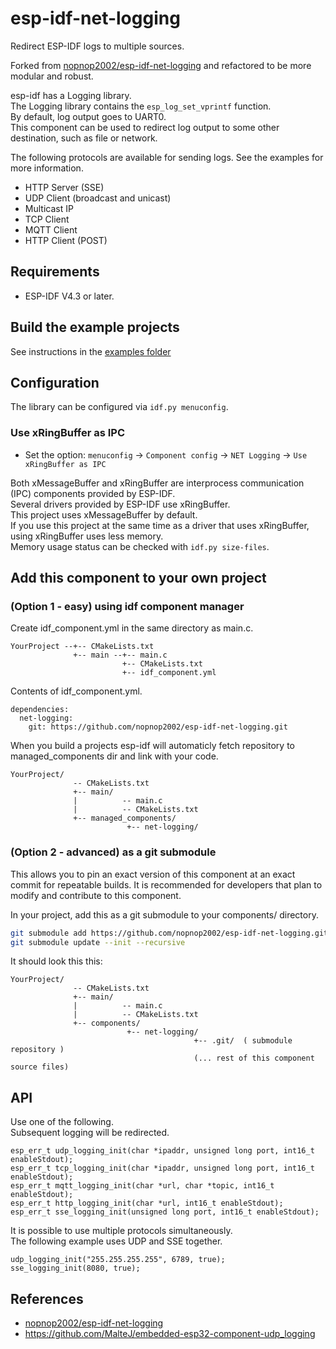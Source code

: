 # esp-idf-net-logging
Redirect ESP-IDF logs to multiple sources.

Forked from [nopnop2002/esp-idf-net-logging](https://github.com/nopnop2002/esp-idf-net-logging) and refactored to be more modular and robust.



esp-idf has a Logging library.   
The Logging library contains the ```esp_log_set_vprintf``` function.   
By default, log output goes to UART0.    
This component can be used to redirect log output to some other destination, such as file or network.    

The following protocols are available for sending logs. See the examples for more information.
- HTTP Server (SSE)
- UDP Client (broadcast and unicast)
- Multicast IP
- TCP Client
- MQTT Client
- HTTP Client (POST)

## Requirements
- ESP-IDF V4.3 or later.   
 
## Build the example projects
See instructions in the [examples folder](./examples/)

## Configuration   
The library can be configured via `idf.py menuconfig`.


### Use xRingBuffer as IPC
* Set the option: `menuconfig` -> `Component config` -> `NET Logging` -> `Use xRingBuffer as IPC`

Both xMessageBuffer and xRingBuffer are interprocess communication (IPC) components provided by ESP-IDF.   
Several drivers provided by ESP-IDF use xRingBuffer.   
This project uses xMessageBuffer by default.   
If you use this project at the same time as a driver that uses xRingBuffer, using xRingBuffer uses less memory.   
Memory usage status can be checked with ```idf.py size-files```.   

## Add this component to your own project

### (Option 1 - easy) using idf component manager 
Create idf_component.yml in the same directory as main.c.   
```
YourProject --+-- CMakeLists.txt
              +-- main --+-- main.c
                         +-- CMakeLists.txt
                         +-- idf_component.yml
```

Contents of idf_component.yml.
```
dependencies:
  net-logging:
    git: https://github.com/nopnop2002/esp-idf-net-logging.git
```

When you build a projects esp-idf will automaticly fetch repository to managed_components dir and link with your code.   
```
YourProject/
              -- CMakeLists.txt
              +-- main/ 
              |          -- main.c
              |          -- CMakeLists.txt
              +-- managed_components/
                          +-- net-logging/
```

### (Option 2 - advanced) as a git submodule 

This allows you to pin an exact version of this component at an exact commit for repeatable builds. It is recommended for developers that plan to modify and contribute to this component.

In your project, add this as a git submodule to your components/ directory.
```sh
git submodule add https://github.com/nopnop2002/esp-idf-net-logging.git components/net-logging
git submodule update --init --recursive
```
It should look this this:
```
YourProject/
              -- CMakeLists.txt
              +-- main/ 
              |          -- main.c
              |          -- CMakeLists.txt
              +-- components/
                          +-- net-logging/
                                         +-- .git/  ( submodule repository )
                                         (... rest of this component source files)
```



## API   
Use one of the following.   
Subsequent logging will be redirected.   
```
esp_err_t udp_logging_init(char *ipaddr, unsigned long port, int16_t enableStdout);
esp_err_t tcp_logging_init(char *ipaddr, unsigned long port, int16_t enableStdout);
esp_err_t mqtt_logging_init(char *url, char *topic, int16_t enableStdout);
esp_err_t http_logging_init(char *url, int16_t enableStdout);
esp_err_t sse_logging_init(unsigned long port, int16_t enableStdout);
```

It is possible to use multiple protocols simultaneously.   
The following example uses UDP and SSE together.   
```
udp_logging_init("255.255.255.255", 6789, true);
sse_logging_init(8080, true);
```

## References

- [nopnop2002/esp-idf-net-logging](https://github.com/nopnop2002/esp-idf-net-logging)
- https://github.com/MalteJ/embedded-esp32-component-udp_logging
